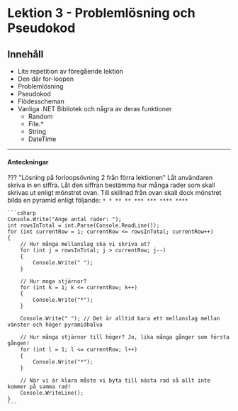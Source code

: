 # Lektion 3 - Problemlösning och Pseudokod

## Innehåll

* Lite repetition av föregående lektion
* Den där for-loopen
* Problemlösning
* Pseudokod
* Flödesscheman
* Vanliga .NET Bibliotek och några av deras funktioner
    * Random
    * File.*
    * String
    * DateTime

---

#### Anteckningar

??? "Lösning på forloopsövning 2 från förra lektionen"
    Låt användaren skriva in en siffra. Låt den siffran bestämma hur många rader som skall skrivas ut enligt mönstret ovan. Till skillnad från ovan skall dock mönstret bilda en pyramid enligt följande:
    ```
       * *
      ** **
     *** ***
    **** ****
    ```

    ```csharp
    Console.Write("Ange antal rader: ");
    int rowsInTotal = int.Parse(Console.ReadLine());
    for (int currentRow = 1; currentRow <= rowsInTotal; currentRow++)
    {
        // Hur många mellanslag ska vi skriva ut?
        for (int j = rowsInTotal; j > currentRow; j--)
        {
            Console.Write(" ");
        }

        // Hur mnga stjärnor?
        for (int k = 1; k <= currentRow; k++)
        {
            Console.Write("*");
        }

        Console.Write(" "); // Det är alltid bara ett mellanslag mellan vänster och höger pyramidhalva

        // Hur många stjärnor till höger? Jo, lika många gånger som första gången!
        for (int l = 1; l <= currentRow; l++)
        {
            Console.Write("*");
        }

        // När vi är klara måste vi byta till nästa rad så allt inte kommer på samma rad!
        Console.WriteLine();
    }
    ```